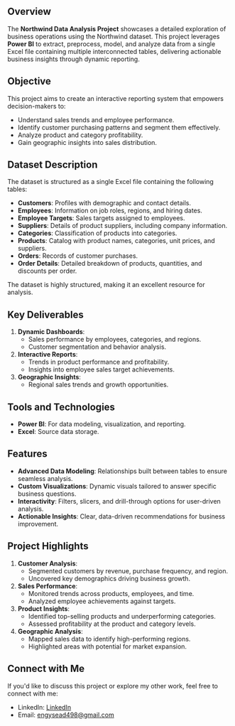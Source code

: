 ## Overview  
The **Northwind Data Analysis Project** showcases a detailed exploration of business operations using the Northwind dataset. This project leverages **Power BI** to extract, preprocess, model, and analyze data from a single Excel file containing multiple interconnected tables, delivering actionable business insights through dynamic reporting.  

## Objective  
This project aims to create an interactive reporting system that empowers decision-makers to:  
- Understand sales trends and employee performance.  
- Identify customer purchasing patterns and segment them effectively.  
- Analyze product and category profitability.  
- Gain geographic insights into sales distribution.  

## Dataset Description  
The dataset is structured as a single Excel file containing the following tables:  
- **Customers**: Profiles with demographic and contact details.  
- **Employees**: Information on job roles, regions, and hiring dates.  
- **Employee Targets**: Sales targets assigned to employees.  
- **Suppliers**: Details of product suppliers, including company information.  
- **Categories**: Classification of products into categories.  
- **Products**: Catalog with product names, categories, unit prices, and suppliers.  
- **Orders**: Records of customer purchases.  
- **Order Details**: Detailed breakdown of products, quantities, and discounts per order.  

The dataset is highly structured, making it an excellent resource for analysis.  

## Key Deliverables  
1. **Dynamic Dashboards**:  
   - Sales performance by employees, categories, and regions.  
   - Customer segmentation and behavior analysis.  
2. **Interactive Reports**:  
   - Trends in product performance and profitability.  
   - Insights into employee sales target achievements.  
3. **Geographic Insights**:  
   - Regional sales trends and growth opportunities.  

## Tools and Technologies  
- **Power BI**: For data modeling, visualization, and reporting.  
- **Excel**: Source data storage.  

## Features  
- **Advanced Data Modeling**: Relationships built between tables to ensure seamless analysis.  
- **Custom Visualizations**: Dynamic visuals tailored to answer specific business questions.  
- **Interactivity**: Filters, slicers, and drill-through options for user-driven analysis.  
- **Actionable Insights**: Clear, data-driven recommendations for business improvement.  

## Project Highlights  
1. **Customer Analysis**:  
   - Segmented customers by revenue, purchase frequency, and region.  
   - Uncovered key demographics driving business growth.  
2. **Sales Performance**:  
   - Monitored trends across products, employees, and time.  
   - Analyzed employee achievements against targets.  
3. **Product Insights**:  
   - Identified top-selling products and underperforming categories.  
   - Assessed profitability at the product and category levels.  
4. **Geographic Analysis**:  
   - Mapped sales data to identify high-performing regions.  
   - Highlighted areas with potential for market expansion.  

## Connect with Me  
If you'd like to discuss this project or explore my other work, feel free to connect with me:  
- LinkedIn: [LinkedIn](https://www.linkedin.com/in/engy-saeed-b47784276?lipi=urn%3Ali%3Apage%3Ad_flagship3_profile_view_base_contact_details%3BV%2BB2MrRgSMy1qCzvrgIR8g%3D%3D)  
- Email: engysead498@gmail.com
